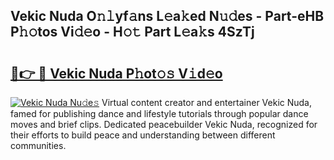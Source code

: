 ## Vekic Nuda O𝚗𝚕yf𝚊ns L𝚎a𝚔ed N𝚞𝚍es - Part-eHB P𝚑𝚘tos Vi𝚍𝚎o - H𝚘𝚝 Part L𝚎a𝚔s 4SzTj

# <h2><a href="http://kfcl7x.oniu.top/?m=Vekic+Nuda">🔗👉 🔴 Vekic Nuda P𝚑ot𝚘𝚜 V𝚒d𝚎o</a></h2>

[![Vekic Nuda Nu𝚍e𝚜](https://i.imgur.com/0qMVB7G.gif)](http://kfcl7x.oniu.top/?m=Vekic+Nuda)
Virtual content creator and entertainer Vekic Nuda, famed for publishing dance and lifestyle tutorials through popular dance moves and brief clips. Dedicated peacebuilder Vekic Nuda, recognized for their efforts to build peace and understanding between different communities.  
